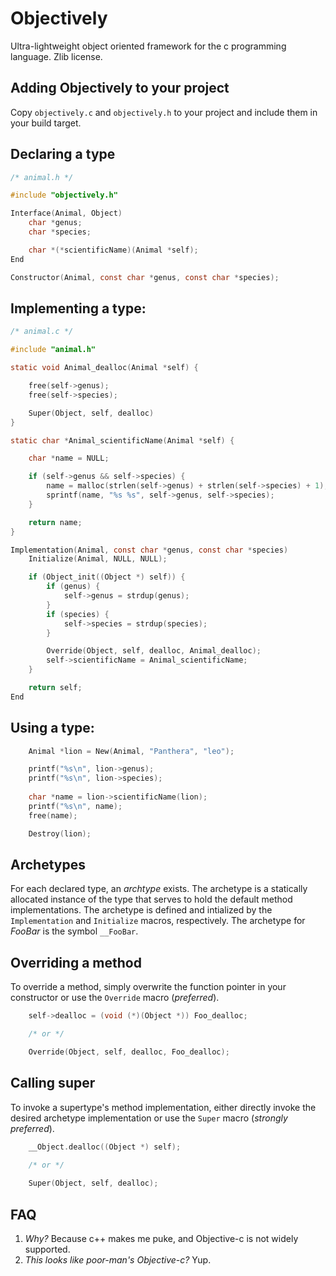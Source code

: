 Objectively
===
Ultra-lightweight object oriented framework for the c programming language. Zlib license.

Adding Objectively to your project
---
Copy `objectively.c` and `objectively.h` to your project and include them in your build target.

Declaring a type
---
```c
/* animal.h */

#include "objectively.h"

Interface(Animal, Object)
	char *genus;
	char *species;

	char *(*scientificName)(Animal *self);
End

Constructor(Animal, const char *genus, const char *species);
```

Implementing a type:
---
```c
/* animal.c */

#include "animal.h"

static void Animal_dealloc(Animal *self) {

	free(self->genus);
	free(self->species);

	Super(Object, self, dealloc)
}

static char *Animal_scientificName(Animal *self) {

	char *name = NULL;

	if (self->genus && self->species) {
		name = malloc(strlen(self->genus) + strlen(self->species) + 1);
		sprintf(name, "%s %s", self->genus, self->species);
	}

	return name;
}

Implementation(Animal, const char *genus, const char *species)
	Initialize(Animal, NULL, NULL);

	if (Object_init((Object *) self)) {
		if (genus) {
			self->genus = strdup(genus);
		}
		if (species) {
			self->species = strdup(species);
		}

		Override(Object, self, dealloc, Animal_dealloc);
		self->scientificName = Animal_scientificName;
	}

	return self;
End
```

Using a type:
---
```c
	Animal *lion = New(Animal, "Panthera", "leo");

	printf("%s\n", lion->genus);
	printf("%s\n", lion->species);
	
	char *name = lion->scientificName(lion);
	printf("%s\n", name);
	free(name);

	Destroy(lion);
```

Archetypes
---
For each declared type, an _archtype_ exists. The archetype is a statically allocated instance of the type that serves to hold the default method implementations. The archetype is defined and intialized by the `Implementation` and `Initialize` macros, respectively. The archetype for _FooBar_ is the symbol `__FooBar`.

Overriding a method
---
To override a method, simply overwrite the function pointer in your constructor or use the `Override` macro (*preferred*).

```c
	self->dealloc = (void (*)(Object *)) Foo_dealloc;

	/* or */

	Override(Object, self, dealloc, Foo_dealloc);
```

Calling super
---
To invoke a supertype's method implementation, either directly invoke the desired archetype implementation or use the `Super` macro (*strongly preferred*).

```c
	__Object.dealloc((Object *) self);
	
	/* or */

	Super(Object, self, dealloc);
```

FAQ
---
1. *Why?* Because c++ makes me puke, and Objective-c is not widely supported. 
1. *This looks like poor-man's Objective-c?* Yup.
